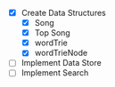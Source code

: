 - [x] Create Data Structures
	- [x] Song
	- [x] Top Song
	- [x] wordTrie
	- [x] wordTrieNode
- [ ] Implement Data Store
- [ ] Implement Search